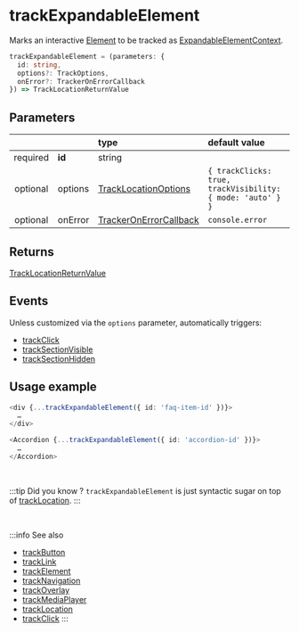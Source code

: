 # trackExpandableElement

Marks an interactive [Element](/tracking/api-reference/advanced/elements.md#elements) to be tracked as [ExpandableElementContext](/taxonomy/location-contexts/ExpandanbleElementContext.md).

```typescript
trackExpandableElement = (parameters: {
  id: string,
  options?: TrackOptions,
  onError?: TrackerOnErrorCallback
}) => TrackLocationReturnValue
```

## Parameters
|          |         | type                                                                                   | default value
| :-:      | :--     | :--                                                                                    | :--           
| required | **id**  | string                                                                                 |
| optional | options | [TrackLocationOptions](/tracking/api-reference/interfaces/TrackLocationOptions.md)     | `{ trackClicks: true, trackVisibility: { mode: 'auto' } }`
| optional | onError | [TrackerOnErrorCallback](/tracking/api-reference/interfaces/TrackerOnErrorCallback.md) | `console.error`

## Returns
[TrackLocationReturnValue](/tracking/api-reference/interfaces/TrackLocationReturnValue.md)

## Events
Unless customized via the `options` parameter, automatically triggers:

- [trackClick](/tracking/api-reference/event-trackers/trackClick.md)
- [trackSectionVisible](/tracking/api-reference/event-trackers/trackSectionVisible.md)
- [trackSectionHidden](/tracking/api-reference/event-trackers/trackSectionHidden.md)

## Usage example

```typescript jsx
<div {...trackExpandableElement({ id: 'faq-item-id' })}>
  …
</div>
```

```typescript jsx
<Accordion {...trackExpandableElement({ id: 'accordion-id' })}>
  …
</Accordion>
```

<br />

:::tip Did you know ?
`trackExpandableElement` is just syntactic sugar on top of [trackLocation](/tracking/api-reference/advanced/trackLocation.md).
:::

<br />


:::info See also
- [trackButton](trackButton)
- [trackLink](trackLink)
- [trackElement](trackNavigation)
- [trackNavigation](trackNavigation)
- [trackOverlay](trackOverlay)
- [trackMediaPlayer](trackMediaPlayer)
- [trackLocation](/tracking/api-reference/advanced/trackLocation.md)
- [trackClick](/tracking/api-reference/event-trackers/trackClick.md)
:::
